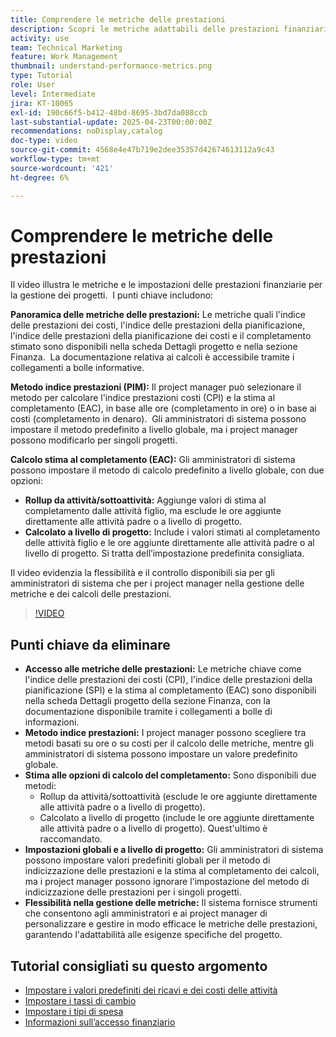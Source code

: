 ```yaml
---
title: Comprendere le metriche delle prestazioni
description: Scopri le metriche adattabili delle prestazioni finanziarie con metodi di calcolo flessibili, impostazioni globali predefinite e sostituzioni a livello di progetto, consentendo ad amministratori e project manager di personalizzare in modo efficace le metriche finanziarie in base alle esigenze del progetto.
activity: use
team: Technical Marketing
feature: Work Management
thumbnail: understand-performance-metrics.png
type: Tutorial
role: User
level: Intermediate
jira: KT-10065
exl-id: 190c66f5-b412-48bd-8695-3bd7da088ccb
last-substantial-update: 2025-04-23T00:00:00Z
recommendations: noDisplay,catalog
doc-type: video
source-git-commit: 4568e4e47b719e2dee35357d42674613112a9c43
workflow-type: tm+mt
source-wordcount: '421'
ht-degree: 6%

---
```


# Comprendere le metriche delle prestazioni

Il video illustra le metriche e le impostazioni delle prestazioni finanziarie per la gestione dei progetti. &#x200B; I punti chiave includono:

**Panoramica delle metriche delle prestazioni:** Le metriche quali l&#39;indice delle prestazioni dei costi, l&#39;indice delle prestazioni della pianificazione, l&#39;indice delle prestazioni della pianificazione dei costi e il completamento stimato sono disponibili nella scheda Dettagli progetto e nella sezione Finanza. &#x200B; La documentazione relativa ai calcoli è accessibile tramite i collegamenti a bolle informative.

**Metodo indice prestazioni (PIM):** Il project manager può selezionare il metodo per calcolare l&#39;indice prestazioni costi (CPI) e la stima al completamento (EAC), in base alle ore (completamento in ore) o in base ai costi (completamento in denaro). &#x200B; Gli amministratori di sistema possono impostare il metodo predefinito a livello globale, ma i project manager possono modificarlo per singoli progetti. &#x200B;

**Calcolo stima al completamento (EAC):** Gli amministratori di sistema possono impostare il metodo di calcolo predefinito a livello globale, con due opzioni:
* **Rollup da attività/sottoattività:** Aggiunge valori di stima al completamento dalle attività figlio, ma esclude le ore aggiunte direttamente alle attività padre o a livello di progetto. &#x200B;
* **Calcolato a livello di progetto:** Include i valori stimati al completamento delle attività figlio e le ore aggiunte direttamente alle attività padre o al livello di progetto. Si tratta dell’impostazione predefinita consigliata. &#x200B;

Il video evidenzia la flessibilità e il controllo disponibili sia per gli amministratori di sistema che per i project manager nella gestione delle metriche e dei calcoli delle prestazioni. &#x200B;

>[!VIDEO](https://video.tv.adobe.com/v/3457682/?quality=12&learn=on&enablevpops)

## Punti chiave da eliminare


* **Accesso alle metriche delle prestazioni:** Le metriche chiave come l&#39;indice delle prestazioni dei costi (CPI), l&#39;indice delle prestazioni della pianificazione (SPI) e la stima al completamento (EAC) sono disponibili nella scheda Dettagli progetto della sezione Finanza, con la documentazione disponibile tramite i collegamenti a bolle di informazioni. &#x200B;
* **Metodo indice prestazioni:** I project manager possono scegliere tra metodi basati su ore o su costi per il calcolo delle metriche, mentre gli amministratori di sistema possono impostare un valore predefinito globale.
* **Stima alle opzioni di calcolo del completamento:** Sono disponibili due metodi:
   * Rollup da attività/sottoattività (esclude le ore aggiunte direttamente alle attività padre o a livello di progetto). &#x200B;
   * Calcolato a livello di progetto (include le ore aggiunte direttamente alle attività padre o a livello di progetto). Quest&#39;ultimo è raccomandato. &#x200B;
* **Impostazioni globali e a livello di progetto:** Gli amministratori di sistema possono impostare valori predefiniti globali per il metodo di indicizzazione delle prestazioni e la stima al completamento dei calcoli, ma i project manager possono ignorare l&#39;impostazione del metodo di indicizzazione delle prestazioni per i singoli progetti. &#x200B;
* **Flessibilità nella gestione delle metriche:** Il sistema fornisce strumenti che consentono agli amministratori e ai project manager di personalizzare e gestire in modo efficace le metriche delle prestazioni, garantendo l&#39;adattabilità alle esigenze specifiche del progetto.

## Tutorial consigliati su questo argomento

<!--* * [Understand performance metrics](/help/manage-work/project-finances/understand-performance-metrics.md)-->
* [Impostare i valori predefiniti dei ricavi e dei costi delle attività](/help/manage-work/project-finances/set-up-task-revenue-and-cost-defaults.md)
* [Impostare i tassi di cambio](/help/manage-work/project-finances/set-up-exchange-rates.md)
* [Impostare i tipi di spesa](/help/manage-work/project-finances/set-up-expense-types.md)
* [Informazioni sull’accesso finanziario](/help/manage-work/project-finances/understand-financial-access.md)
